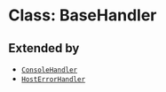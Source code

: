 # Class: BaseHandler

## Extended by

- [`ConsoleHandler`](../../ConsoleHandler/classes/console-handler.md)
- [`HostErrorHandler`](../../HostErrorHandler/classes/host-error-handler.md)
